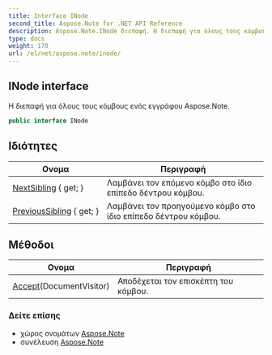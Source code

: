 ```yaml
---
title: Interface INode
second_title: Aspose.Note for .NET API Reference
description: Aspose.Note.INode διεπαφή. Η διεπαφή για όλους τους κόμβους ενός εγγράφου Aspose.Note.
type: docs
weight: 170
url: /el/net/aspose.note/inode/
---
```

## INode interface

Η διεπαφή για όλους τους κόμβους ενός εγγράφου Aspose.Note.

```csharp
public interface INode
```

## Ιδιότητες

| Ονομα | Περιγραφή |
| --- | --- |
| [NextSibling](../../aspose.note/inode/nextsibling/) { get; } | Λαμβάνει τον επόμενο κόμβο στο ίδιο επίπεδο δέντρου κόμβου. |
| [PreviousSibling](../../aspose.note/inode/previoussibling/) { get; } | Λαμβάνει τον προηγούμενο κόμβο στο ίδιο επίπεδο δέντρου κόμβου. |

## Μέθοδοι

| Ονομα | Περιγραφή |
| --- | --- |
| [Accept](../../aspose.note/inode/accept/)(DocumentVisitor) | Αποδέχεται τον επισκέπτη του κόμβου. |

### Δείτε επίσης

* χώρος ονομάτων [Aspose.Note](../../aspose.note/)
* συνέλευση [Aspose.Note](../../)


